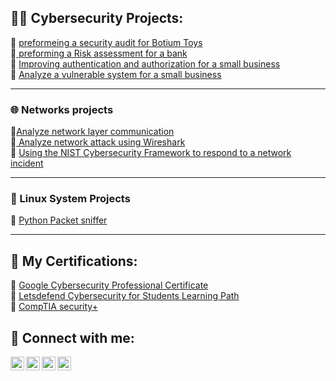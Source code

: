 <h2>👨‍💻 Cybersecurity Projects:</h2>
👀 <a href="https://github.com/dodzonduty/Security-Audit-for-Botium-toys.git">preformeing a security audit for Botium Toys</a>
<br>
👀<a href="https://github.com/dodzonduty/Risk-assessment-"> preforming a Risk assessment for a bank </a>
<br>
👀 <a href="https://github.com/dodzonduty/Improve-authentication-and-authorization-for-a-small-business"> Improving authentication and authorization for a small business</a>
<br>
👀 <a href="https://github.com/dodzonduty/Analyze-a-vulnerable-system-for-a-small-business">Analyze a vulnerable system for a small business</a> 

<hr>
<h3>🌐 Networks projects</h3>
👀<a href="https://github.com/dodzonduty/Analyze-network-layer-communication">Analyze network layer communication</a><br>
👀<a href="https://github.com/dodzonduty/Analyze-network-attacks-using-Wireshark"> Analyze network attack using Wireshark</a><br>
👀 <a href="https://github.com/dodzonduty/Using-the-NIST-Cybersecurity-Framework-to-respond-to-a-network-incident"> Using the NIST Cybersecurity Framework to respond to a network incident</a><br>

<hr>
<h3> 🐧 Linux System Projects</h3>
👀 <a href="https://github.com/dodzonduty/packet-sniffer"> Python Packet sniffer </a> <br>
<hr>

<h2>🧐 My Certifications:</h2>

🍒 <a href="https://www.coursera.org/account/accomplishments/specialization/M678BBLPJY4N"> Google Cybersecurity Professional Certificate </a><br>
🍒 <a href="https://app.letsdefend.io/certificate/show/80a1d906-0ece-476c-b4e8-d82f7079851b"> Letsdefend Cybersecurity for Students Learning Path </a><br>
🍒 <a href="https://www.credly.com/badges/f7442e4a-ecab-42bf-8f1b-1b68c3c6d256/public_url"> CompTIA security+ </a> <br>
<h2>🤳 Connect with me:</h2>

<a href="https://api.whatsapp.com/send?phone=201013428558" target="_blank" rel="noopener noreferrer">
  <img align="left" alt="WhatsApp" width="22px" src="https://cdn.jsdelivr.net/npm/simple-icons@v3/icons/whatsapp.svg" />
</a>
<a href="https://www.facebook.com/mohamed.ibrahim.92560/" target="_blank" rel="noopener noreferrer">
  <img align="left" alt="Facebook" width="22px" src="https://cdn.jsdelivr.net/npm/simple-icons@v3/icons/facebook.svg" />
</a>

<a href="https://www.linkedin.com/in/mohamed-ibrahem-330435246/" target="_blank" rel="noopener noreferrer">
  <img align="left" alt="LinkedIn" width="22px" src="https://cdn.jsdelivr.net/npm/simple-icons@v3/icons/linkedin.svg" />
</a>
<a href="https://www.instagram.com/mohamed8_8/" target="_blank" rel="noopener noreferrer">
  <img align="left" alt="Instagram" width="22px" src="https://cdn.jsdelivr.net/npm/simple-icons@v3/icons/instagram.svg" />
</a>
